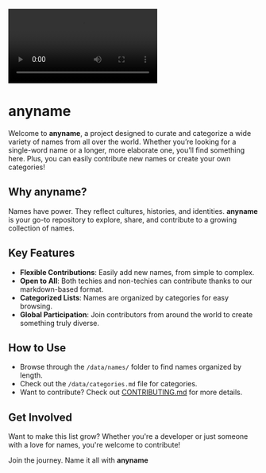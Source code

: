
![Example Image](https://i.imgur.com/CJgBERQ.mp4)


# anyname

Welcome to **anyname**, a project designed to curate and categorize a wide variety of names from all over the world. Whether you’re looking for a single-word name or a longer, more elaborate one, you’ll find something here. Plus, you can easily contribute new names or create your own categories!

## Why anyname?

Names have power. They reflect cultures, histories, and identities. **anyname** is your go-to repository to explore, share, and contribute to a growing collection of names.

## Key Features

- **Flexible Contributions**: Easily add new names, from simple to complex.
- **Open to All**: Both techies and non-techies can contribute thanks to our markdown-based format.
- **Categorized Lists**: Names are organized by categories for easy browsing.
- **Global Participation**: Join contributors from around the world to create something truly diverse.

## How to Use

- Browse through the `/data/names/` folder to find names organized by length.
- Check out the `/data/categories.md` file for categories.
- Want to contribute? Check out [CONTRIBUTING.md](./CONTRIBUTING.md) for more details.

## Get Involved

Want to make this list grow? Whether you're a developer or just someone with a love for names, you're welcome to contribute!

Join the journey. Name it all with **anyname**
